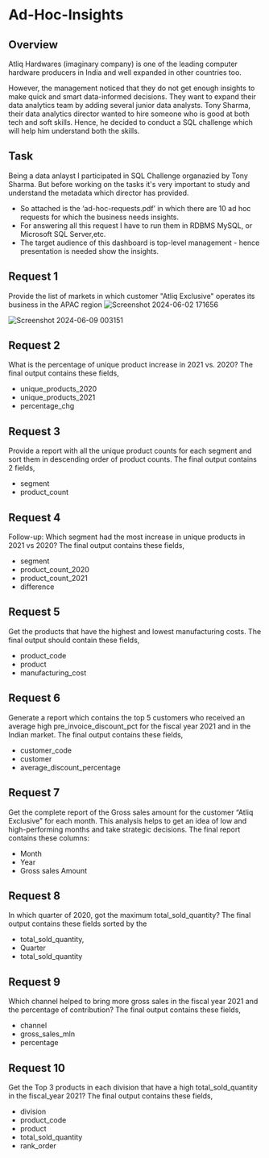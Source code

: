 # Ad-Hoc-Insights

## Overview
Atliq Hardwares (imaginary company) is one of the leading computer hardware producers in India and well expanded in other countries too.

However, the management noticed that they do not get enough insights to make quick and smart data-informed decisions. They want to expand their data analytics team by adding several junior data analysts. Tony Sharma, their data analytics director wanted to hire someone who is good at both tech and soft skills. Hence, he decided to conduct a SQL challenge which will help him understand both the skills.

## Task

Being a data anlayst I participated in SQL Challenge organazied by Tony Sharma. But before working on the tasks it's very important to study and understand the metadata which director has provided.
- So attached is the ‘ad-hoc-requests.pdf’ in which there are 10 ad hoc requests for which the business needs insights.
- For answering all this request I have to run them in RDBMS MySQL, or Microsoft SQL Server,etc.
- The target audience of this dashboard is top-level management - hence presentation is needed show the insights.

## Request 1

Provide the list of markets in which customer "Atliq Exclusive" operates its business in the APAC region
![Screenshot 2024-06-02 171656](https://github.com/TanmayTheAnalyst/Ad-Hoc-Insights/assets/153390240/de273d5f-b793-45a6-815d-c006cdbb5669)

![Screenshot 2024-06-09 003151](https://github.com/TanmayTheAnalyst/Ad-Hoc-Insights/assets/153390240/c7025ac6-e2ce-4c6a-9f62-938ebdd7f367)



## Request 2

What is the percentage of unique product increase in 2021 vs. 2020? The final output contains these fields,
- unique_products_2020
- unique_products_2021
- percentage_chg

## Request 3

Provide a report with all the unique product counts for each segment and sort them in descending order of product counts. The final output contains 2 fields,
- segment
- product_count

## Request 4

Follow-up: Which segment had the most increase in unique products in 2021 vs 2020? The final output contains these fields,
- segment
- product_count_2020
- product_count_2021
- difference

## Request 5

Get the products that have the highest and lowest manufacturing costs. The final output should contain these fields,
- product_code
- product
- manufacturing_cost

## Request 6

Generate a report which contains the top 5 customers who received an average high pre_invoice_discount_pct for the fiscal year 2021 and in the Indian market. The final output contains these fields,
- customer_code
- customer
- average_discount_percentage

## Request 7

Get the complete report of the Gross sales amount for the customer “Atliq Exclusive” for each month. This analysis helps to get an idea of low and high-performing months and take strategic decisions.
The final report contains these columns:
- Month
- Year
- Gross sales Amount

## Request 8

In which quarter of 2020, got the maximum total_sold_quantity? The final output contains these fields sorted by the 
- total_sold_quantity,
- Quarter
- total_sold_quantity

## Request 9

Which channel helped to bring more gross sales in the fiscal year 2021 and the percentage of contribution? The final output contains these fields,
- channel
- gross_sales_mln
- percentage

## Request 10

Get the Top 3 products in each division that have a high total_sold_quantity in the fiscal_year 2021? The final output contains these fields,
- division
- product_code
- product
- total_sold_quantity
- rank_order




